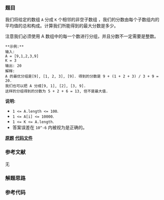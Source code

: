 ### 题目
我们将给定的数组 `A` 分成 `K` 个相邻的非空子数组 ，我们的分数由每个子数组内的平均值的总和构成。计算我们所能得到的最大分数是多少。

注意我们必须使用 A 数组中的每一个数进行分组，并且分数不一定需要是整数。

    
    
    **示例:**
    输入: 
    A = [9,1,2,3,9]
    K = 3
    输出: 20
    解释: 
    A 的最优分组是[9], [1, 2, 3], [9]. 得到的分数是 9 + (1 + 2 + 3) / 3 + 9 = 20.
    我们也可以把 A 分成[9, 1], [2], [3, 9].
    这样的分组得到的分数为 5 + 2 + 6 = 13, 但不是最大值.
    

**说明:**

  * `1 <= A.length <= 100`.
  * `1 <= A[i] <= 10000`.
  * `1 <= K <= A.length`.
  * 答案误差在 `10^-6` 内被视为是正确的。

 **[原题](https://leetcode-cn.com/problems/largest-sum-of-averages/)**    **[代码文件]()**


### 参考文献
无

### 解题思路




### 参考代码

```go


```




